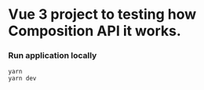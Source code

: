 # Vue 3 project to testing how Composition API it works.

### Run application locally

```
yarn
yarn dev
```
